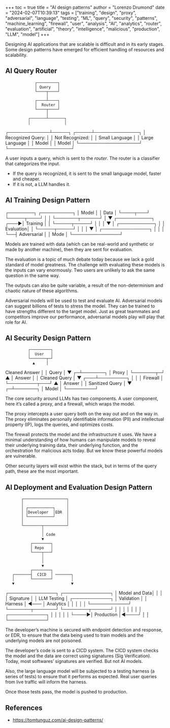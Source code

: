 +++
toc = true
title = "AI design patterns"
author = "Lorenzo Drumond"
date = "2024-02-07T10:39:13"
tags = ["training",  "design",  "proxy",  "adversarial",  "language",  "testing",  "ML",  "query",  "security",  "patterns",  "machine_learning",  "firewall",  "user",  "analysis",  "AI",  "analytics",  "router",  "evaluation",  "artificial",  "theory",  "intelligence",  "malicious",  "production",  "LLM",  "model"]
+++


Designing AI applications that are scalable is difficult and in its early stages. Some design patterns have emerged for efficient handling of resources and scalability.

## AI Query Router
                 ┌─────────┐
                 │ Query   │
                 └────┬────┘
                      │
                 ┌────┴────┐
                 │  Router │
                 └────┬────┘
                      │
              ┌───────┴───────┐
              │               │
┌─────────────┴─────┐   ┌─────┴──────────────┐
│ Recognized Query: │   │ Not Recognized:    │
│  Small Language   │   │  Large Language    │
│     Model         │   │     Model          │
└───────────────────┘   └────────────────────┘

A user inputs a query, which is sent to the _router_. The router is a classifier that categorizes the input.

- If the query is recognized, it is sent to the small language model, faster and cheaper.
- If it is not, a LLM handles it.

## AI Training Design Pattern
┌────────┐    ┌──────────┐
│ Model  │    │   Data   │
└────┬───┘    └─────┬────┘
     │              │
     └───────┬──────┘
             │
             ▼
       ┌───────────┐
  ┌───►│ Training  │
  │    └─────┬─────┘
  │          │
  │          ▼
  │    ┌───────────┐
  │    │ Evaluation│
  │    └─────┬─────┘
  │          │
  │          ▼
  │  ┌───────────────┐
  │  │               │
  └──┤  Adversarial  │
     │     Mode      │
     └───────────────┘

Models are trained with data (which can be real-world and synthetic or made by another machine), then they are sent for evaluation.

The evaluation is a topic of much debate today because we lack a gold standard of model greatness. The challenge with evaluating these models is the inputs can vary enormously. Two users are unlikely to ask the same question in the same way.

The outputs can also be quite variable, a result of the non-determinism and chaotic nature of these algorithms.

Adversarial models will be used to test and evaluate AI. Adversarial models can suggest billions of tests to stress the model. They can be trained to have strengths different to the target model. Just as great teammates and competitors improve our performance, adversarial models play will play that role for AI.

## AI Security Design Pattern
              ┌─────────┐
              │  User   │
              └───────┬─┘
                ▲     │
Cleaned Answer  │     │ Query
                │     ▼
              ┌─┴───────┐
              │  Proxy  │
              └───────┬─┘
                ▲     │
        Answer  │     │ Cleaned Query
                │     ▼
            ┌───┴─────────┐
            │             │
            │  Firewall   │
            └─────────┬───┘
                ▲     │
        Answer  │     │ Sanitized Query
                │     ▼
              ┌─┴───────┐
              │  Model  │
              └─────────┘

The core security around LLMs has two components. A user component, here it’s called a proxy, and a firewall, which wraps the model.

The proxy intercepts a user query both on the way out and on the way in. The proxy eliminates personally identifiable information (PII) and intellectual property (IP), logs the queries, and optimizes costs.

The firewall protects the model and the infrastructure it uses. We have a minimal understanding of how humans can manipulate models to reveal their underlying training data, their underlying function, and the orchestration for malicious acts today. But we know these powerful models are vulnerable.

Other security layers will exist within the stack, but in terms of the query path, these are the most important.


## AI Deployment and Evaluation Design Pattern
           ┌───────────────────┐
           │                   │
           │ ┌───────────┐     │
           │ │Developer  │EDR  │
           │ └───────────┘     │
           │                   │
           └────────┬──────────┘
                    │
                    │ Code
                    ▼
               ┌────────┐
               │ Repo   │
               └────┬───┘
                    │
                    │
                    ▼
               ┌────────┐
       ┌───────┤  CICD  │ ───────┐
       │       └────────┘        │
       ▼                         ▼
┌───────────────┐       ┌───────────────┐
│ Model and Data│       │               │
│  Signature    │       │   LLM Testing │      ┌────────────┐
│   Validation  │       │    Harness    │ ◄─── │ Analytics  │
│               │       │               │      └────────────┘
└───────┬───────┘       └────────┬──────┘
        │                        │
        │                        │
        │                        │
        │     ┌────────────┐     │
        │     │            │     │
        └────►│ Production │◄────┘
              │            │
              └────────────┘

The developer’s machine is secured with endpoint detection and response, or EDR, to ensure that the data being used to train models and the underlying models are not poisoned.

The developer’s code is sent to a CICD system. The CICD system checks the model and the data are correct using signatures (Sig Verification). Today, most softwares’ signatures are verified. But not AI models.

Also, the large language model will be subjected to a testing harness (a series of tests) to ensure that it performs as expected. Real user queries from live traffic will inform the harness.

Once those tests pass, the model is pushed to production.

## References
- https://tomtunguz.com/ai-design-patterns/
